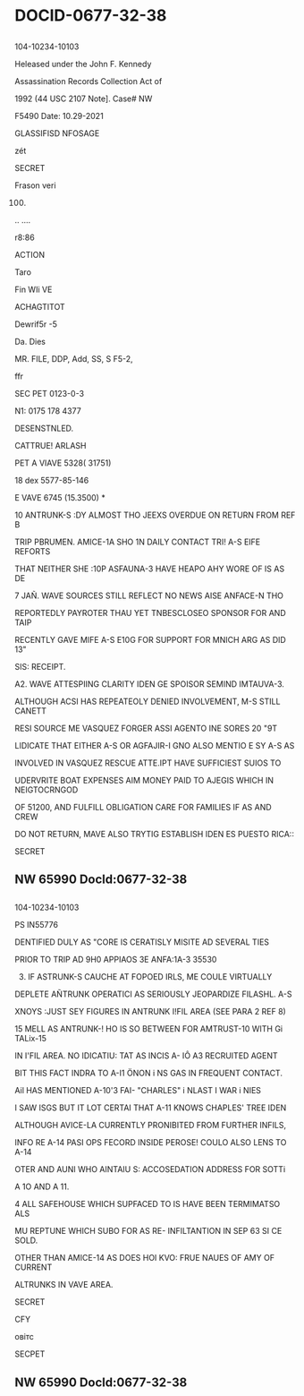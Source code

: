 # DOCID-0677-32-38

##
104-10234-10103

Heleased under the John F. Kennedy

Assassination Records Collection Act of

1992 (44 USC 2107 Note]. Case# NW

F5490 Date: 10.29-2021

GLASSIFISD NFOSAGE

zét

SECRET

Frason veri

0100.

.. ....

r8:86

ACTION

Taro

Fin WIi VE

ACHAGTITOT

Dewrif5r -5

Da. Dies

MR. FILE, DDP, Add, SS, S F5-2,

ffr

SEC PET 0123-0-3

N1: 0175 178 4377

DESENSTNLED.

CATTRUE! ARLASH

PET A VIAVE 5328( 31751)

18 dex 5577-85-146

E VAVE 6745 (15.3500) *

10 ANTRUNK-S :DY ALMOST THO JEEXS OVERDUE ON RETURN FROM REF B

TRIP PBRUMEN. AMICE-1A SHO 1N DAILY CONTACT TRI! A-S EIFE REFORTS

THAT NEITHER SHE :10P ASFAUNA-3 HAVE HEAPO AHY WORE OF IS AS DE

7 JAÑ. WAVE SOURCES STILL REFLECT NO NEWS AISE ANFACE-N THO

REPORTEDLY PAYROTER THAU YET TNBESCLOSEO SPONSOR FOR AND TAIP

RECENTLY GAVE MIFE A-S E10G FOR SUPPORT FOR MNICH ARG AS DID 13"

SIS: RECEIPT.

A2. WAVE ATTESPIING CLARITY IDEN GE SPOISOR SEMIND IMTAUVA-3.

ALTHOUGH ACSI HAS REPEATEOLY DENIED INVOLVEMENT, M-S STILL CANETT

RESI SOURCE ME VASQUEZ FORGER ASSI AGENTO INE SORES 20 "9T

LIDICATE THAT EITHER A-S OR AGFAJIR-I GNO ALSO MENTIO E SY A-S AS

INVOLVED IN VASQUEZ RESCUE ATTE.IPT HAVE SUFFICIEST SUIOS TO

UDERVRITE BOAT EXPENSES AIM MONEY PAID TO AJEGIS WHICH IN NEIGTOCRNGOD

OF 51200, AND FULFILL OBLIGATION CARE FOR FAMILIES IF AS AND CREW

DO NOT RETURN, MAVE ALSO TRYTIG ESTABLISH IDEN ES PUESTO RICA::

SECRET

NW 65990 Docld:0677-32-38
---

##
104-10234-10103

PS IN55776

DENTIFIED DULY AS "CORE IS CERATISLY MISITE AD SEVERAL TIES

PRIOR TO TRIP AD 9H0 APPIAOS 3E ANFA:1A-3 35530

3. IF ASTRUNK-S CAUCHE AT FOPOED IRLS, ME COULE VIRTUALLY

DEPLETE AÑTRUNK OPERATICI AS SERIOUSLY JEOPARDIZE FILASHL. A-S

XNOYS :JUST SEY FIGURES IN ANTRUNK I!FIL AREA (SEE PARA 2 REF 8)

15 MELL AS ANTRUNK-! HO IS SO BETWEEN FOR AMTRUST-10 WITH Gi TALix-15

IN I'FIL AREA. NO IDICATIU: TAT AS INCIS A- IÔ A3 RECRUITED AGENT

BIT THIS FACT INDRA TO A-I1 ÖNON i NS GAS IN FREQUENT CONTACT.

Ail HAS MENTIONED A-10'3 FAI- "CHARLES" i NLAST I WAR i NIES

I SAW ISGS BUT IT LOT CERTAI THAT A-11 KNOWS CHAPLES' TREE IDEN

ALTHOUGH AVICE-LA CURRENTLY PRONIBITED FROM FURTHER INFILS,

INFO RE A-14 PASI OPS FECORD INSIDE PEROSE! COULO ALSO LENS TO A-14

OTER AND AUNI WHO AINTAIU S: ACCOSEDATION ADDRESS FOR SOTTi

A 1O AND A 11.

4 ALL SAFEHOUSE WHICH SUPFACED TO IS HAVE BEEN TERMIMATSO ALS

MU REPTUNE WHICH SUBO FOR AS RE- INFILTANTION IN SEP 63 SI CE SOLD.

OTHER THAN AMICE-14 AS DOES HOI KVO: FRUE NAUES OF AMY OF CURRENT

ALTRUNKS IN VAVE AREA.

SECRET

CFY

овітс

SECPET

NW 65990 Docld:0677-32-38
---

